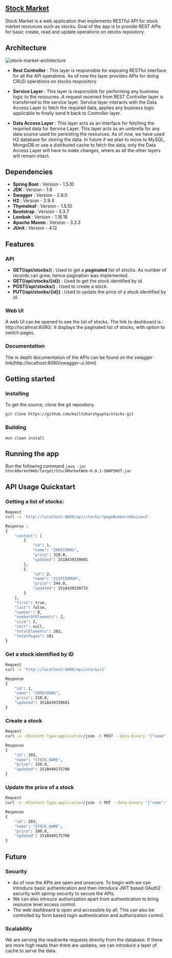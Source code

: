 ## [Stock Market](https://github.com/mailtoharshgupta/stocks/)
Stock Market is a web application that implements RESTful API for stock market resources such as stocks.
Goal of the app is to provide REST APIs for basic create, read and update operations on stocks repository.

## Architecture

![stock-market-architecture](https://user-images.githubusercontent.com/13452011/36092972-378a36cc-100f-11e8-85d1-8acdfccfd230.png)

- **Rest Controller** : This layer is responsible for exposing RESTful interface for all the API operations. As of now ths layer provides APIs for doing CRUD operations on stocks respository

- **Service Layer** : This layer is responsible for performing any business logic to the resoucres. A request received from REST Controller layer is transferred to the service layer. Service layer interacts with the Data Access Layer to fetch the required data, applies any business logic applicable to finally send it back to Controller layer.

- **Data Access Layer** : This layer acts as an interface for fetching the requried data for Service Layer. This layer acts as an umbrella for any data source used for persisting the resources. As of now, we have used H2 database for storing the data. In future if we plan to move to MySQL, MongoDB or use a distrbuted cache to fetch the data, only the Data Access Layer will have to make changes, where as all the other layers will remain intact.

## Dependencies

- **Spring Boot** : Version - 1.5.10 
- **JDK** : Version - 1.8
- **Swagger** : Version - 2.8.0
- **H2** : Version - 2.9.4
- **Thymeleaf** : Version - 1.5.10
- **Bootstrap** : Version - 3.3.7
- **Lombok** : Version - 1.16.18
- **Apache Maven** : Version - 3.3.3
- **JUnit** : Version - 4.12

## Features

### API 

- **GET(/api/stocks/)** : Used to get a **paginated** list of stocks. As number of records can grow, hence pagination was implemented.
- **GET(/api/stocks/{id})** : Used to get the stock identified by id.
- **POST(/api/stocks/)** : Used to create a stock.
- **PUT(/api/stocks/{id})** : Used to update the price of a stock identified by id.

### Web UI
A web UI can be opened to see the list of stocks. The link to dashboard is : http://localhost:8080/.
It displays the paginated list of stocks, with option to switch pages.

### Documentation
The in depth documentation of the APIs can be found on the swagger link(http://localhost:8080/swagger-ui.html) 

## Getting started

### Installing
To get the source, clone the git repository.
```sh
git clone https://github.com/mailtoharshgupta/stocks.git
```
### Building
`mvn clean install`
## Running the app 
Run the following command `java -jar StockMarketWeb/target/StockMarketWeb-0.0.1-SNAPSHOT.jar`

## API Usage Quickstart
### Getting a list of stocks:
```sh
Request
curl -v 'http://localhost:8080/api/stocks/?pageNumber=0&size=2'

Response : 
{
    "content": [
        {
            "id": 1,
            "name": "20MICRONS",
            "price": 318.0,
            "updated": 1518439339601
        },
        {
            "id": 2,
            "name": "21STCENMGM",
            "price": 344.0,
            "updated": 1518439339715
        }
    ],
    "first": true,
    "last": false,
    "number": 0,
    "numberOfElements": 2,
    "size": 2,
    "sort": null,
    "totalElements": 202,
    "totalPages": 101
}
```
### Get a stock identified by ID
```sh
Request
curl -v 'http://localhost:8080/api/stocks/1'

Response
{
    "id": 1,
    "name": "20MICRONS",
    "price": 318.0,
    "updated": 1518439339601
}

```
### Create a stock
```sh
Request
curl -v -HContent-Type:application/json -X POST --data-binary '{"name":"STOCK_NAME", "price":150.00}' http://localhost:8080/api/stocks/

Response
{
    "id": 203,
    "name": "STOCK_NAME",
    "price": 150.0,
    "updated": 1518440175700
}

```
### Update the price of a stock
```sh
Request
curl -v -HContent-Type:application/json -X PUT --data-binary '{"name":"STOCK_NAME", "price":100.00}' http://localhost:8080/api/stocks/203

Response
{
    "id": 203,
    "name": "STOCK_NAME",
    "price": 100.0,
    "updated": 1518440175700
}

```
## Future
### Security
- As of now the APIs are open and unsecure. To begin with we can introduce basic authentication and then introduce JWT based OAuth2 security with spring-security to secure the APIs. 
- We can also introuce authorization apart from authentication to bring resource level access control.
- The web dashboard is open and accessible by all. This can also be controlled by form based login authentication and authorization control.
### Scalability 
We are serving the read/write requests directly from the database. If there are more high reads than there are updates, we can introduce a layer of cache to serve the data.




